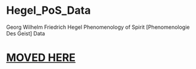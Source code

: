# Hegel_PoS_Data
Georg Wilhelm Friedrich Hegel Phenomenology of Spirit [Phenomenologie Des Geist] Data

# [MOVED HERE](https://github.com/ischmidls/ischmidls.github.io/tree/main/pages)
